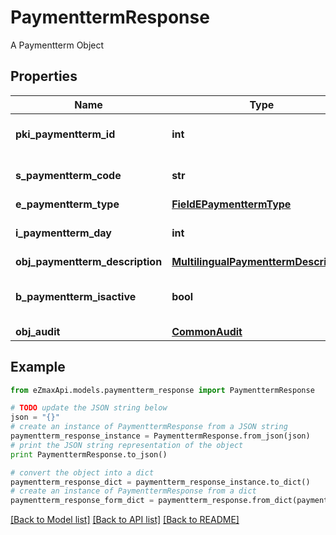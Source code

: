 # PaymenttermResponse

A Paymentterm Object

## Properties
Name | Type | Description | Notes
------------ | ------------- | ------------- | -------------
**pki_paymentterm_id** | **int** | The unique ID of the Paymentterm | 
**s_paymentterm_code** | **str** | The code of the Paymentterm | 
**e_paymentterm_type** | [**FieldEPaymenttermType**](FieldEPaymenttermType.md) |  | 
**i_paymentterm_day** | **int** | The day of the Paymentterm | 
**obj_paymentterm_description** | [**MultilingualPaymenttermDescription**](MultilingualPaymenttermDescription.md) |  | 
**b_paymentterm_isactive** | **bool** | Whether the Paymentterm is active or not | 
**obj_audit** | [**CommonAudit**](CommonAudit.md) |  | 

## Example

```python
from eZmaxApi.models.paymentterm_response import PaymenttermResponse

# TODO update the JSON string below
json = "{}"
# create an instance of PaymenttermResponse from a JSON string
paymentterm_response_instance = PaymenttermResponse.from_json(json)
# print the JSON string representation of the object
print PaymenttermResponse.to_json()

# convert the object into a dict
paymentterm_response_dict = paymentterm_response_instance.to_dict()
# create an instance of PaymenttermResponse from a dict
paymentterm_response_form_dict = paymentterm_response.from_dict(paymentterm_response_dict)
```
[[Back to Model list]](../README.md#documentation-for-models) [[Back to API list]](../README.md#documentation-for-api-endpoints) [[Back to README]](../README.md)


